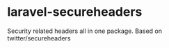 laravel-secureheaders
=====================

Security related headers all in one package. Based on twitter/secureheaders
